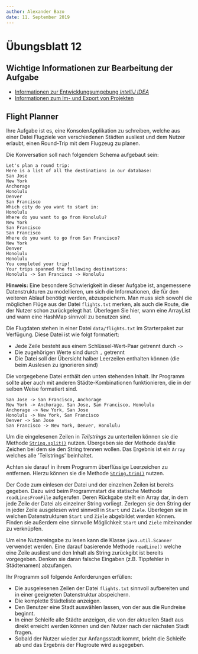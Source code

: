 ```yaml
---
author:	Alexander Bazo
date: 11. September 2019
---
```


# Übungsblatt 12

## Wichtige Informationen zur Bearbeitung der Aufgabe 

 - [Informationen zur Entwicklungsumgebung *IntelliJ IDEA*](https://regensburger-forscher.de/oop/tutorials/Entwicklungsumgebung)
 - [Informationen zum Im- und Export von Projekten](https://regensburger-forscher.de/oop/tutorials/Starterprojekte)

## Flight Planner
Ihre Aufgabe ist es, eine KonsolenApplikation zu schreiben, welche aus einer Datei Flugziele
von verschiedenen Städten ausliest und dem Nutzer erlaubt, einen Round-Trip
mit dem Flugzeug zu planen.

Die Konversation soll nach folgendem Schema aufgebaut sein:

```
Let's plan a round trip:
Here is a list of all the destinations in our database:
San Jose
New York
Anchorage
Honolulu
Denver
San Francisco
Which city do you want to start in: 
Honolulu
Where do you want to go from Honolulu?
New York
San Francisco
San Francisco
Where do you want to go from San Francisco?
New York
Denver
Honolulu
Honolulu
You completed your trip!
Your trips spanned the following destinations:
Honolulu -> San Francisco -> Honolulu
```

**Hinweis:** Eine besondere Schwierigkeit in dieser Aufgabe ist, angemessene Datenstrukturen zu modellieren, um sich die Informationen, die für den weiteren Ablauf
benötigt werden, abzuspeichern. Man muss sich sowohl die möglichen Flüge aus der
Datei `flights.txt` merken, als auch die Route, die der Nutzer schon zurückgelegt
hat. Überlegen Sie hier, wann eine ArrayList und wann eine HashMap sinnvoll zu
benutzen sind.

Die Flugdaten stehen in einer Datei `data/flights.txt` im Starterpaket zur
Verfügung. Diese Datei ist wie folgt formatiert:

- Jede Zeile besteht aus einem Schlüssel-Wert-Paar getrennt durch `->`
- Die zugehörigen Werte sind durch `,` getrennt
- Die Datei soll der Übersicht halber Leerzeilen enthalten können (die beim Auslesen zu ignorieren sind)

Die vorgegebene Datei enthält den unten stehenden Inhalt. Ihr Programm sollte aber auch mit anderen Städte-Kombinationen funktionieren, die in der selben Weise formatiert sind.

````
San Jose -> San Francisco, Anchorage
New York -> Anchorage, San Jose, San Francisco, Honolulu
Anchorage -> New York, San Jose
Honolulu -> New York, San Francisco
Denver -> San Jose
San Francisco -> New York, Denver, Honolulu
````

Um die eingelesenen Zeilen in *Teilstrings* zu unterteilen können sie die Methode [`String.split()`](https://docs.oracle.com/javase/7/docs/api/java/lang/String.html#split())
nutzen. Übergeben sie der Methode das/die Zeichen bei dem sie den String trennen wollen. Das Ergebnis ist ein `Array` welches alle 'Teilstrings' beinhaltet.

Achten sie darauf in ihrem Programm überflüssige Leerzeichen zu entfernen.
Hierzu können sie die Methode [`String.trim()`](https://docs.oracle.com/javase/7/docs/api/java/lang/String.html#trim()) nutzen.


Der Code zum einlesen der Datei und der einzelnen Zeilen ist bereits gegeben. Dazu wird beim Programmstart die statische Methode `readLinesFromFile` aufgerufen. Deren Rückgabe stellt ein Array dar, in dem jede Zeile der Datei als einzelner String vorliegt. Zerlegen sie den String der in jeder Zeile 
ausgelesen wird sinnvoll in `Start` und `Ziele`. Überlegen sie in welchen Datenstrukturen `Start` und `Ziele` abgebildet werden können.
Finden sie außerdem eine sinnvolle Möglichkeit `Start` und `Ziele` miteinander zu verknüpfen.

Um eine Nutzereingabe zu lesen kann die Klasse `java.util.Scanner` verwendet werden. Eine darauf basierende Methode `readLine()` welche eine Zeile ausliest und den Inhalt als String zurückgibt ist bereits vorgegeben. Denken sie daran falsche Eingaben (z.B. Tippfehler in Städtenamen) abzufangen.

Ihr Programm soll folgende Anforderungen erfüllen:

* Die ausgelesenen Zeilen der Datei `flights.txt` sinnvoll aufbereiten und in einer geeigneten Datenstruktur abspeichern.
* Die komplette Städteliste anzeigen.
* Den Benutzer eine Stadt auswählen lassen, von der aus die Rundreise beginnt.
* In einer Schleife alle Städte anzeigen, die von der aktuellen Stadt aus direkt erreicht werden können und den Nutzer nach der nächsten Stadt fragen.
* Sobald der Nutzer wieder zur Anfangsstadt kommt, bricht die Schleife ab und das Ergebnis der Flugroute wird ausgegeben.